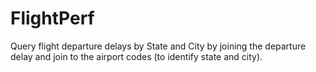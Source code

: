 # FlightPerf
Query flight departure delays by State and City by joining the departure delay and join to the airport codes (to identify state and city).
